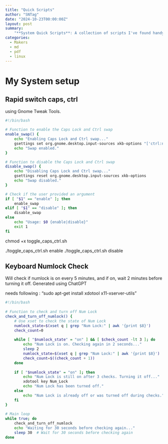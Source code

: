 ```yaml
---
title: "Quick Scripts"
author: "SNTag"
date: "2024-10-23T00:00:00Z"
layout: post
summary:
    "**System Quick Scripts**: A collection of scripts I've found handy on a linux system."
categories:
  - Makers
  - md
  - pdf
  - linux
---
```


# My System setup
## Rapid switch caps, ctrl
using Gnome Tweak Tools.

```sh
#!/bin/bash

# Function to enable the Caps Lock and Ctrl swap
enable_swap() {
    echo "Enabling Caps Lock and Ctrl swap..."
    gsettings set org.gnome.desktop.input-sources xkb-options "['ctrl:nocaps']"
    echo "Swap enabled."
}

# Function to disable the Caps Lock and Ctrl swap
disable_swap() {
    echo "Disabling Caps Lock and Ctrl swap..."
    gsettings reset org.gnome.desktop.input-sources xkb-options
    echo "Swap disabled."
}

# Check if the user provided an argument
if [ "$1" == "enable" ]; then
    enable_swap
elif [ "$1" == "disable" ]; then
    disable_swap
else
    echo "Usage: $0 {enable|disable}"
    exit 1
fi

```
chmod +x toggle_caps_ctrl.sh

./toggle_caps_ctrl.sh enable
./toggle_caps_ctrl.sh disable
## Keyboard Numlock Check
Will check if numlock is on every 5 minutes, and if on, wait 2 minutes before turning it off. Generated using ChatGPT

needs following : &ldquo;sudo apt-get install xdotool x11-xserver-utils&rdquo;

```sh
#!/bin/bash
    
# Function to check and turn off Num Lock
check_and_turn_off_numlock() {
    # Use xset to check the state of Num Lock
    numlock_state=$(xset q | grep "Num Lock:" | awk '{print $8}')
    check_count=0
    
    while [ "$numlock_state" = "on" ] && [ $check_count -lt 3 ]; do
        echo "Num Lock is on. Checking again in 2 seconds..."
        sleep 2
        numlock_state=$(xset q | grep "Num Lock:" | awk '{print $8}')
        check_count=$((check_count + 1))
    done
    
    if [ "$numlock_state" = "on" ]; then
        echo "Num Lock is still on after 3 checks. Turning it off..."
        xdotool key Num_Lock
        echo "Num Lock has been turned off."
    else
        echo "Num Lock is already off or was turned off during checks."
    fi
}
    
# Main loop
while true; do
    check_and_turn_off_numlock
    echo "Waiting for 30 seconds before checking again..."
    sleep 30  # Wait for 30 seconds before checking again
done
```

